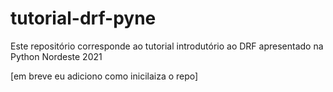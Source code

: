 # tutorial-drf-pyne
Este repositório corresponde ao tutorial introdutório ao DRF apresentado na Python Nordeste 2021

[em breve eu adiciono como inicilaiza o repo]
